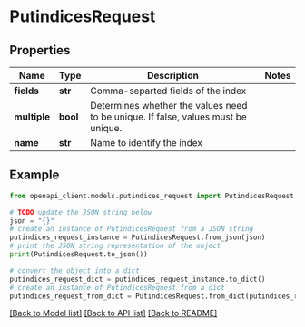 # PutindicesRequest


## Properties

Name | Type | Description | Notes
------------ | ------------- | ------------- | -------------
**fields** | **str** | Comma-separted fields of the index | 
**multiple** | **bool** | Determines whether the values need to be unique. If false, values must be unique. | 
**name** | **str** | Name to identify the index | 

## Example

```python
from openapi_client.models.putindices_request import PutindicesRequest

# TODO update the JSON string below
json = "{}"
# create an instance of PutindicesRequest from a JSON string
putindices_request_instance = PutindicesRequest.from_json(json)
# print the JSON string representation of the object
print(PutindicesRequest.to_json())

# convert the object into a dict
putindices_request_dict = putindices_request_instance.to_dict()
# create an instance of PutindicesRequest from a dict
putindices_request_from_dict = PutindicesRequest.from_dict(putindices_request_dict)
```
[[Back to Model list]](../README.md#documentation-for-models) [[Back to API list]](../README.md#documentation-for-api-endpoints) [[Back to README]](../README.md)


